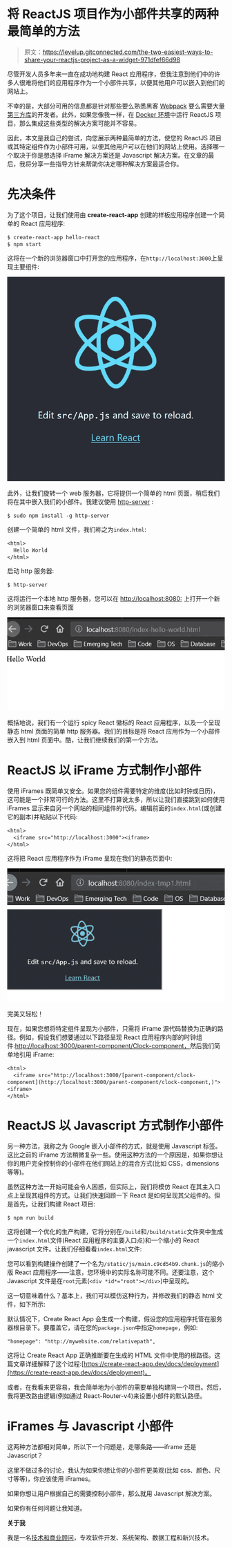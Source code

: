 # 将 ReactJS 项目作为小部件共享的两种最简单的方法

> 原文：<https://levelup.gitconnected.com/the-two-easiest-ways-to-share-your-reactjs-project-as-a-widget-971dfef66d98>

尽管开发人员多年来一直在成功地构建 React 应用程序，但我注意到他们中的许多人很难将他们的应用程序作为一个小部件共享，以便其他用户可以嵌入到他们的网站上。

不幸的是，大部分可用的信息都是针对那些要么熟悉黑客 [Webpack](https://medium.com/@sagiv.bengiat/integrate-react-with-other-applications-and-frameworks-94d443e3cc3f) 要么需要大量[第三方库](https://medium.com/@sumn2u/loading-third-party-library-in-reactjs-b01c049df8d5)的开发者。此外，如果您像我一样，在 [Docker 环境](https://www.costansin.com/the-advantages-of-docker/)中运行 ReactJS 项目，那么集成这些类型的解决方案可能并不容易。

因此，本文是我自己的尝试，向您展示两种最简单的方法，使您的 ReactJS 项目或其特定组件作为小部件可用，以便其他用户可以在他们的网站上使用。选择哪一个取决于你是想选择 iFrame 解决方案还是 Javascript 解决方案。在文章的最后，我将分享一些指导方针来帮助你决定哪种解决方案最适合你。

# 先决条件

为了这个项目，让我们使用由 **create-react-app** 创建的样板应用程序创建一个简单的 React 应用程序:

```
$ create-react-app hello-react
$ npm start
```

这将在一个新的浏览器窗口中打开您的应用程序，在`http://localhost:3000`上呈现主要组件:

![](img/d5f2c0a2b6d9edd26286dbbb395ecdc8.png)

此外，让我们旋转一个 web 服务器，它将提供一个简单的 html 页面，稍后我们将在其中嵌入我们的小部件。我建议使用 [http-server](https://www.npmjs.com/package/http-server) :

```
$ sudo npm install -g http-server
```

创建一个简单的 html 文件，我们称之为`index.html`:

```
<html>                       
  Hello World
</html>
```

启动 http 服务器:

```
$ http-server
```

这将运行一个本地 http 服务器，您可以在 [http://localhost:8080:](http://localhost:8080:) 上打开一个新的浏览器窗口来查看页面

![](img/d98dd4318252ec48f1bf3adaa27fe9ff.png)

概括地说，我们有一个运行 spicy React 徽标的 React 应用程序，以及一个呈现静态 html 页面的简单 http 服务器。我们的目标是将 React 应用作为一个小部件嵌入到 html 页面中。酷，让我们继续我们的第一个方法。

# ReactJS 以 iFrame 方式制作小部件

使用 iFrames 既简单又安全。如果您的组件需要特定的维度(比如时钟或日历)，这可能是一个非常可行的方法。这里不打算说太多，所以让我们直接跳到如何使用 iFrames 显示来自另一个网站的相同组件的代码。编辑前面的`index.html`(或创建它的副本)并粘贴以下代码:

```
<html>
  <iframe src="http://localhost:3000"><iframe>
</html>
```

这将把 React 应用程序作为 iFrame 呈现在我们的静态页面中:

![](img/ae81c7c7d20f2a3f059d52e69a6558d6.png)

完美又轻松！

现在，如果您想将特定组件呈现为小部件，只需将 iFrame 源代码替换为正确的路径。例如，假设我们想要通过以下路径呈现 React 应用程序内部的时钟组件:[http://localhost:3000/parent-component/Clock-component，](http://localhost:3000/parent-component/clock-component,)然后我们简单地引用 iFrame:

```
<html>
  <iframe src="http://localhost:3000/[parent-component/clock-component](http://localhost:3000/parent-component/clock-component,)"><iframe>
</html>
```

# ReactJS 以 Javascript 方式制作小部件

另一种方法，我称之为 Google 嵌入小部件的方式，就是使用 Javascript 标签。这比之前的 iFrame 方法稍微复杂一些。使用这种方法的一个原因是，如果你想让你的用户完全控制你的小部件在他们网站上的混合方式(比如 CSS，dimensions 等等)。

虽然这种方法一开始可能会令人困惑，但实际上，我们将模仿 React 在其主入口点上呈现其组件的方式。让我们快速回顾一下 React 是如何呈现其父组件的。但是首先，让我们构建 React 项目:

```
$ npm run build
```

这将创建一个优化的生产构建，它将分别在`/build`和`/build/static`文件夹中生成一个`index.html`文件(React 应用程序的主要入口点)和一个缩小的 React javascript 文件。让我们仔细看看`index.html`文件:

您可以看到构建操作创建了一个名为`/static/js/main.c9cd54b9.chunk.js`的缩小版 React 应用程序——注意，您环境中的实际名称可能不同。还要注意，这个 Javascript 文件是在`root`元素(`<div *id*="root"></div>`)中呈现的。

这一切意味着什么？基本上，我们可以模仿这种行为，并修改我们的静态 html 文件，如下所示:

默认情况下，Create React App 会生成一个构建，假设您的应用程序托管在服务器根目录下。要覆盖它，请在您的`package.json`中指定`homepage`，例如:

```
"homepage": "http://mywebsite.com/relativepath",
```

这将让 Create React App 正确推断要在生成的 HTML 文件中使用的根路径。这篇文章详细解释了这个过程:[https://create-react-app.dev/docs/deployment](https://create-react-app.dev/docs/deployment)。

或者，在我看来更容易，我会简单地为小部件的需要单独构建同一个项目。然后，我将更改路由逻辑(例如通过 React-Router-v4)来设置小部件的默认路径。

# iFrames 与 Javascript 小部件

这两种方法都相对简单，所以下一个问题是，走哪条路——iframe 还是 Javascript？

这里不做过多的讨论，我认为如果你想让你的小部件更美观(比如 css、颜色、尺寸等等)，你应该使用 iFrames。

如果你想让用户根据自己的需要控制小部件，那么就用 Javascript 解决方案。

如果你有任何问题让我知道。

**关于我**

我是一名[技术和商业顾问](https://www.jamesattard.com)，专攻软件开发、系统架构、数据工程和新兴技术。